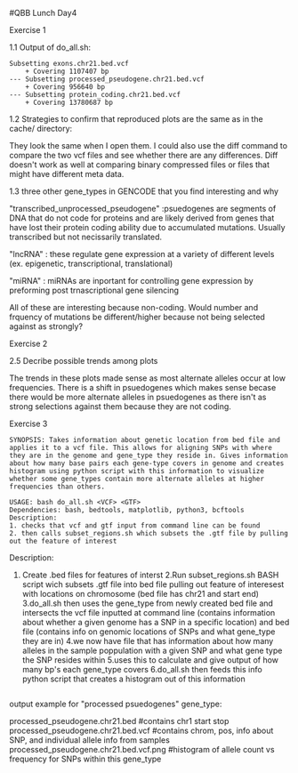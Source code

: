 
#QBB Lunch Day4

Exercise 1 

1.1 Output of do_all.sh:
```
Subsetting exons.chr21.bed.vcf
    + Covering 1107407 bp
--- Subsetting processed_pseudogene.chr21.bed.vcf
    + Covering 956640 bp
--- Subsetting protein_coding.chr21.bed.vcf
    + Covering 13780687 bp
```
1.2 Strategies to confirm that reproduced plots are the same as in the cache/ directory:

They look the same when I open them. I could also use the diff command to compare the two vcf files and see whether there are any differences. Diff doesn't work as well at comparing binary compressed files or files that might have different meta data.

1.3 three other gene_types in GENCODE that you find interesting and why 

"transcribed_unprocessed_pseudogene" :psuedogenes are segments of DNA that do not code for proteins and are likely derived from genes that have lost their protein coding ability due to accumulated mutations. Usually transcribed but not necissarily translated. 

"lncRNA" : these regulate gene expression at a variety of different levels (ex. epigenetic, transcriptional, translational)

"miRNA" : miRNAs are inportant for controlling gene expression by preforming post trnascriptional gene silencing 

All of these are interesting because non-coding. Would number and frquency of mutations be different/higher because not being selected against as strongly?

Exercise 2

2.5 Decribe possible trends among plots

The trends in these plots made sense as most alternate alleles occur at low frequencies. There is a shift in psuedogenes which makes sense becase there would be more alternate alleles in psuedogenes as there isn't as strong selections against them because they are not coding. 

Exercise 3 
```
SYNOPSIS: Takes information about genetic location from bed file and applies it to a vcf file. This allows for aligning SNPs with where they are in the genome and gene_type they reside in. Gives information about how many base pairs each gene-type covers in genome and creates histogram using python script with this information to visualize whether some gene_types contain more alternate alleles at higher frequencies than others.
```
```
USAGE: bash do_all.sh <VCF> <GTF>
Dependencies: bash, bedtools, matplotlib, python3, bcftools
Description: 
1. checks that vcf and gtf input from command line can be found
2. then calls subset_regions.sh which subsets the .gtf file by pulling out the feature of interest 
```
Description:

1. Create .bed files for features of interst 
2.Run subset_regions.sh BASH script wich subsets .gtf file into bed file pulling out feature of interesest with locations on chromosome (bed file has chr21 and start end)
3.do_all.sh then uses the gene_type from newly created bed file and intersects the vcf file inputted at command line (contains information about whether a given genome has a SNP in a specific location) and bed file (contains info on genomic locations of SNPs and what gene_type they are in)
4.we now have file that has information about how many alleles in the sample poppulation with a given SNP and what gene type the SNP resides within 
5.uses this to calculate and give output of how many bp's each gene_type covers
6.do_all.sh then feeds this info python script that creates a histogram out of this information 

```
```
output example for "processed psuedogenes" gene_type:

processed_pseudogene.chr21.bed #contains chr1 start stop
processed_pseudogene.chr21.bed.vcf #contains chrom, pos, info about SNP, and individual allele info from samples
processed_pseudogene.chr21.bed.vcf.png #histogram of allele count vs frequency for SNPs within this gene_type
```



